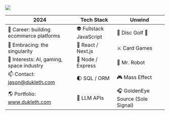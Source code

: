 [<img src="https://res.cloudinary.com/drwk6hccn/image/upload/c_crop,w_0.67,x_0.2,h_0.3,y_0.32/me/logos/json-x_y6cqi3.png" target="_blank">](https://www.dukleth.com)

| 2024 | Tech Stack | Unwind |
| ----------- | ---------- | ---------- |
| 💼 Career: building ecommerce platforms | 👽 Fullstack JavaScript | 🥏 Disc Golf 🐶 |
| 🌱 Embracing: the singularity | 🚀 React / Next.js | ⚔️ Card Games  |
| 🔭 Interests: AI, gaming, space industry | 📡 Node / Express | 🤖 Mr. Robot |
| 📫 Contact: jason@dukleth.com | 🌓 SQL / ORM | 🎮 Mass Effect |
| 🌎 Portfolio: www.dukleth.com | 🌌 LLM APIs  | 🎧 GoldenEye Source (Sole Signal) |
